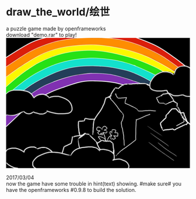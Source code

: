 # draw_the_world/绘世
a puzzle game made by openframeworks  
download "demo.rar" to play!  
![image](https://github.com/ferhua/draw_the_world/blob/master/data/Scenes/Scene3/backHappy.jpg)  

2017/03/04  
now the game have some trouble in hint(text) showing.
#make sure#
you have the openframeworks #0.9.8 to build the solution.